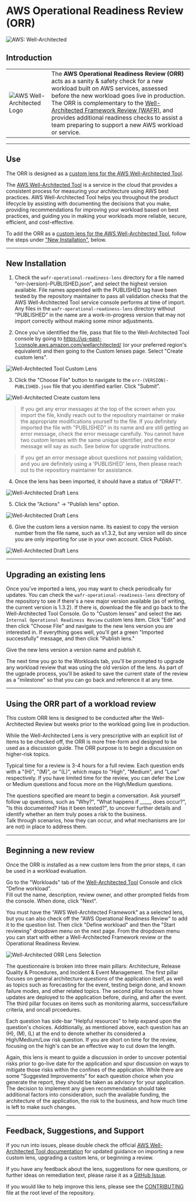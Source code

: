 # AWS Operational Readiness Review (ORR)

![AWS: Well-Architected](https://img.shields.io/badge/AWS-Well--Architected-green)

## Introduction
|   |   |
|-----|---------------|
| ![AWS Well-Architected Logo](_img/gt-well-architected.png) | The __AWS Operational Readiness Review (ORR)__ acts as a sanity & safety check for a new workload built on AWS services, assessed before the new workload goes live in production.  The ORR is complementary to the [Well-Architected Framework Review (WAFR)](https://aws.amazon.com/architecture/well-architected), and provides additional readiness checks to assist a team preparing to support a new AWS workload or service. |

---

## Use

The ORR is designed as a [custom lens for the AWS Well-Architected Tool](https://docs.aws.amazon.com/wellarchitected/latest/userguide/lenses-custom.html).  

The [AWS Well-Architected Tool](https://docs.aws.amazon.com/wellarchitected/latest/userguide/intro.html) is a service in the cloud that provides a consistent process for 
measuring your architecture using AWS best practices. AWS Well-Architected Tool helps you throughout the product lifecycle by assisting with documenting the decisions that you make, 
providing recommendations for improving your workload based on best practices, and guiding you in making your workloads more reliable, secure, efficient, and cost-effective.

To add the ORR as a [custom lens for the AWS Well-Architected Tool](https://docs.aws.amazon.com/wellarchitected/latest/userguide/lenses-custom.html), follow the steps 
under ["New Installation"](#new-installation), below.  

---

## New Installation

1. Check the `wafr-operational-readiness-lens` directory for a file named "orr-(version)-PUBLISHED.json", and select the highest version available. File names appended with the PUBLISHED tag have been tested by the repository maintainer to pass all validation checks that the AWS Well-Architected Tool service console performs at time of import. Any files in the `wafr-operational-readiness-lens` directory without "PUBLISHED" in the name are a work-in-progress version that may not import correctly without making some minor adjustments.

2. Once you've identified the file, pass that file to the Well-Architected Tool console by going to https://us-east-1.console.aws.amazon.com/wellarchitected/ (or your preferred region's equivalent) and then going to the Custom lenses page.  Select "Create custom lens".

![Well-Architected Tool Custom Lens](_img/WAT-CustomLenses.png)

3. Click the "Choose File" button to navigate to the `orr-(VERSION)-PUBLISHED.json` file that you identified earlier. Click "Submit".

![Well-Architected Create custom lens](_img/WAT-CreateLens.png)

> If you get any error messages at the top of the screen when you import the file, kindly reach out to the repository maintainer or make the appropriate modifications yourself to the file. If you definitely imported the file with "PUBLISHED" in its name and are still getting an error message, check the error message carefully. You cannot have two custom lenses with the same unique identifier, and the error message will say as such. See below for upgrade instructions. 

> If you get an error message about questions not passing validation, and you are definitely using a 'PUBLISHED' lens, then please reach out to the repository maintainer for assistance.

4. Once the lens has been imported, it should have a status of "DRAFT".

![Well-Architected Draft Lens](_img/WAT-DraftState.png)

5. Click the "Actions" -> "Publish lens" option.  

![Well-Architected Draft Lens](_img/WAT-Publish.png)

6. Give the custom lens a version name. Its easiest to copy the version number from the file name, such as v1.3.2, but any version will do since you are only importing for use in your own account.  Click Publish.

![Well-Architected Draft Lens](_img/WAT-Published.png)


---

## Upgrading an existing lens

Once you've imported a lens, you may want to check periodically for updates. 
You can check the `wafr-operational-readiness-lens` directory of the repository to see if there's a new major version available (as of writing, the current version is 1.3.2). 
If there is, download the file and go back to the Well-Architected Tool Console. Go to "Custom lenses" and select the `AWS Internal Operational Readiness Review` custom lens item. 
Click "Edit" and then click "Choose File" and navigate to the new lens version you are interested in. If everything goes well, you'll get a green "Imported successfully" message, 
and then click "Publish lens." 

Give the new lens version a version name and publish it. 

The next time you go to the Workloads tab, you'll be prompted to upgrade any workload review that was using the old version of the lens. As part of the ugprade process, 
you'll be asked to save the current state of the review as a "milestone" so that you can go back and reference it at any time. 

---

## Using the ORR part of a workload review

This custom ORR lens is designed to be conducted after the Well-Architected Review but weeks prior to the workload going live in production. 

While the Well-Architected Lens is very prescriptive with an explicit list of items to be checked off, the ORR is more free-form and designed to be used as a discussion guide. 
The ORR purpose is to begin a discussion on higher-risk topics. 

Typical time for a review is 3-4 hours for a full review. Each question ends with a "(H)", "(M)", or "(L)", which maps to "High", "Medium", and "Low" respectively. If you have limited 
time for the review, you can defer the Low or Medium questions and focus more on the High/Medium questions. 

The questions specified are meant to begin a conversation. Ask yourself follow up questions, such as "Why?", "What happens if _____ does occur?", 
"Is this documented? Has it been tested?", to uncover further details and identify whether an item truly poses a risk to the business.  
Talk through scenarios, how they can occur, and what mechanisms are (or are not) in place to address them.

---

## Beginning a new review

Once the ORR is installed as a new custom lens from the prior steps, it can be used in a workload evaluation.

Go to the "Workloads" tab of the [Well-Architected Tool](https://console.aws.amazon.com/wellarchitected) Console and click "Define workload".  
Fill out the name, description, review owner, and other prompted fields from the console. When done, click "Next". 

You must have the "AWS Well-Architected Framework" as a selected lens, but you can also check off the "AWS Operational Readiness Review" to add it to the question list. 
Then click "Define workload" and then the "Start reviewing" dropdown menu on the next page. From the dropdown menu you can start with either a Well-Architected Framework review or the 
Operational Readiness Review.

![Well-Architected ORR Lens Selection](_img/WAT-Selectable.png)

The questionnaire is broken into three main pillars:  Architecture, Release Quality & Procedures, and Incident & Event Management. The first pillar focuses on general architecture 
questions of the application itself, as well as topics such as forecasting for the event, testing beign done, and known failure modes, and other related topics. The second pillar 
focuses on how updates are deployed to the application before, during, and after the event. The third pillar focuses on items such as monitoring alarms, success/failure criteria, 
and oncall prcoedures.

Each question has side-bar "Helpful resources" to help expand upon the question's choices. Additionally, as mentioned above, each question has an (H), (M), (L) at the end to denote whether 
its considered a High/Medium/Low risk question. If you are short on time for the review, focusing on the high's can be an effective way to cut down the length. 

Again, this lens is meant to guide a discussion in order to uncover potential risks prior to go-live date for the application and spur discussion on ways to 
mitigate those risks within the confines of the application. While there are some "Suggested Improvements" for each question choice when you generate the report, they should be taken 
as advisory for your application.  The decision to implement any given recommendation should take additional factors into consideration, such the available funding, the architecture 
of the application, the risk to the business, and how much time is left to make such changes. 

---

## Feedback, Suggestions, and Support

If you run into issues, please double check the official [AWS Well-Architected Tool documentation](https://docs.aws.amazon.com/wellarchitected/latest/userguide/intro.html) for updated guidance on importing a new custom lens, upgrading a custom lens, or beginning a review.

If you have any feedback about the lens, suggestions for new questions, or further ideas on remediation text, please raise it as a [GitHub Issue](https://github.com/awslabs/operational-readiness-review-custom-war-lens/issues).

If you would like to help improve this lens, please see the [CONTRIBUTING](CONTRIBUTING.md) file at the root level of the repository. 

